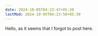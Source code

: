 ```yaml
---
date: 2024-10-05T04:23:47+05:30
lastMod: 2024-10-05T04:23:58+05:30
---
```


Hello, as it seems that I forgot to post here.
